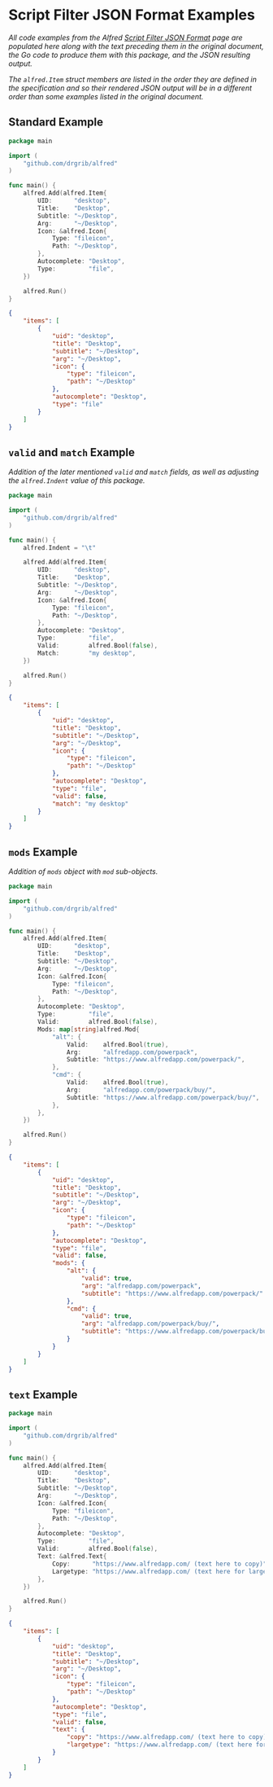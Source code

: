 # Script Filter JSON Format Examples

_All code examples from the Alfred [Script Filter JSON Format](https://www.alfredapp.com/help/workflows/inputs/script-filter/json/) page are populated here along with the text preceding them in the original document, the Go code to produce them with this package, and the JSON resulting output._

_The `alfred.Item` struct members are listed in the order they are defined in the specification and so their rendered JSON output will be in a different order than some examples listed in the original document._

## Standard Example

``` go
package main

import (
	"github.com/drgrib/alfred"
)

func main() {
	alfred.Add(alfred.Item{
		UID:      "desktop",
		Title:    "Desktop",
		Subtitle: "~/Desktop",
		Arg:      "~/Desktop",
		Icon: &alfred.Icon{
			Type: "fileicon",
			Path: "~/Desktop",
		},
		Autocomplete: "Desktop",
		Type:         "file",
	})

	alfred.Run()
}
```
``` json
{
    "items": [
        {
            "uid": "desktop",
            "title": "Desktop",
            "subtitle": "~/Desktop",
            "arg": "~/Desktop",
            "icon": {
                "type": "fileicon",
                "path": "~/Desktop"
            },
            "autocomplete": "Desktop",
            "type": "file"
        }
    ]
}
```

## `valid` and `match` Example

_Addition of the later mentioned `valid` and `match` fields, as well as adjusting the `alfred.Indent` value of this package._

``` go
package main

import (
	"github.com/drgrib/alfred"
)

func main() {
	alfred.Indent = "\t"

	alfred.Add(alfred.Item{
		UID:      "desktop",
		Title:    "Desktop",
		Subtitle: "~/Desktop",
		Arg:      "~/Desktop",
		Icon: &alfred.Icon{
			Type: "fileicon",
			Path: "~/Desktop",
		},
		Autocomplete: "Desktop",
		Type:         "file",
		Valid:        alfred.Bool(false),
		Match:        "my desktop",
	})

	alfred.Run()
}
```
``` json
{
	"items": [
		{
			"uid": "desktop",
			"title": "Desktop",
			"subtitle": "~/Desktop",
			"arg": "~/Desktop",
			"icon": {
				"type": "fileicon",
				"path": "~/Desktop"
			},
			"autocomplete": "Desktop",
			"type": "file",
			"valid": false,
			"match": "my desktop"
		}
	]
}
```

## `mods` Example
_Addition of `mods` object with `mod` sub-objects._

``` go
package main

import (
	"github.com/drgrib/alfred"
)

func main() {
	alfred.Add(alfred.Item{
		UID:      "desktop",
		Title:    "Desktop",
		Subtitle: "~/Desktop",
		Arg:      "~/Desktop",
		Icon: &alfred.Icon{
			Type: "fileicon",
			Path: "~/Desktop",
		},
		Autocomplete: "Desktop",
		Type:         "file",
		Valid:        alfred.Bool(false),
		Mods: map[string]alfred.Mod{
			"alt": {
				Valid:    alfred.Bool(true),
				Arg:      "alfredapp.com/powerpack",
				Subtitle: "https://www.alfredapp.com/powerpack/",
			},
			"cmd": {
				Valid:    alfred.Bool(true),
				Arg:      "alfredapp.com/powerpack/buy/",
				Subtitle: "https://www.alfredapp.com/powerpack/buy/",
			},
		},
	})

	alfred.Run()
}
```
``` json
{
    "items": [
        {
            "uid": "desktop",
            "title": "Desktop",
            "subtitle": "~/Desktop",
            "arg": "~/Desktop",
            "icon": {
                "type": "fileicon",
                "path": "~/Desktop"
            },
            "autocomplete": "Desktop",
            "type": "file",
            "valid": false,
            "mods": {
                "alt": {
                    "valid": true,
                    "arg": "alfredapp.com/powerpack",
                    "subtitle": "https://www.alfredapp.com/powerpack/"
                },
                "cmd": {
                    "valid": true,
                    "arg": "alfredapp.com/powerpack/buy/",
                    "subtitle": "https://www.alfredapp.com/powerpack/buy/"
                }
            }
        }
    ]
}
```

## `text` Example

``` go
package main

import (
	"github.com/drgrib/alfred"
)

func main() {
	alfred.Add(alfred.Item{
		UID:      "desktop",
		Title:    "Desktop",
		Subtitle: "~/Desktop",
		Arg:      "~/Desktop",
		Icon: &alfred.Icon{
			Type: "fileicon",
			Path: "~/Desktop",
		},
		Autocomplete: "Desktop",
		Type:         "file",
		Valid:        alfred.Bool(false),
		Text: &alfred.Text{
			Copy:      "https://www.alfredapp.com/ (text here to copy)",
			Largetype: "https://www.alfredapp.com/ (text here for large type)",
		},
	})

	alfred.Run()
}
```
``` json
{
    "items": [
        {
            "uid": "desktop",
            "title": "Desktop",
            "subtitle": "~/Desktop",
            "arg": "~/Desktop",
            "icon": {
                "type": "fileicon",
                "path": "~/Desktop"
            },
            "autocomplete": "Desktop",
            "type": "file",
            "valid": false,
            "text": {
                "copy": "https://www.alfredapp.com/ (text here to copy)",
                "largetype": "https://www.alfredapp.com/ (text here for large type)"
            }
        }
    ]
}
```